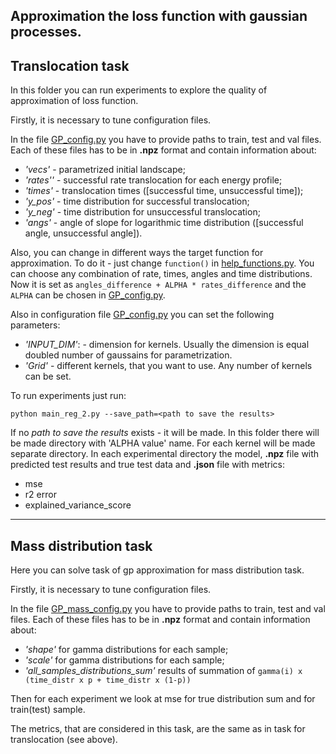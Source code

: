 Approximation the loss function with gaussian processes.
-------------------------------------------------------

## Translocation task

In this folder you can run experiments to explore the quality of approximation of loss function.

Firstly, it is necessary to tune configuration files.

In the file [GP_config.py](https://github.com/Nina-Konovalova/bayes_experiment/blob/main/gp_regression_code/GP_config.py)
you have to provide paths to train, test and val files. 
Each of these files has to be in **.npz** format and contain information about:

- *'vecs'* - parametrized initial landscape;
- *'rates''* - successful rate translocation for each energy profile;
- *'times'* - translocation times ([successful time, unsuccessful time]);
- *'y_pos'* - time distribution for successful translocation;
- *'y_neg'* - time distribution for unsuccessful translocation;  
- *'angs'* - angle of slope for logarithmic time distribution ([successful angle, unsuccessful angle]).

Also, you can change in different ways the target function for approximation.
To do it - just change `function()` in [help_functions.py](https://github.com/Nina-Konovalova/bayes_experiment/blob/main/utils/help_functions.py). You can choose any combination of rate, times, angles and time distributions.
Now it is set as `angles_difference + ALPHA * rates_difference` and the `ALPHA` can be chosen in
[GP_config.py](https://github.com/Nina-Konovalova/bayes_experiment/blob/main/gp_regression_code/GP_config.py).

Also in configuration file [GP_config.py](https://github.com/Nina-Konovalova/bayes_experiment/blob/main/gp_regression_code/GP_config.py)
you can set the following parameters:

- *'INPUT_DIM'*: - dimension for kernels. Usually the dimension is equal doubled number of gaussains for parametrization.
- *'Grid'* - different kernels, that you want to use. Any number of kernels can be set.

To run experiments just run:

```buildoutcfg
python main_reg_2.py --save_path=<path to save the results>
```

If no *path to save the results* exists - it will be made. In this folder there will be made
directory with 'ALPHA value' name. For each kernel will be made separate directory. 
In each experimental directory the model, **.npz** file with predicted test results and true test data and **.json** file with metrics:
- mse
- r2 error
- explained_variance_score

----------------------------------------
## Mass distribution task

Here you can solve task of gp approximation for mass distribution task.

Firstly, it is necessary to tune configuration files.

In the file [GP_mass_config.py](https://github.com/Nina-Konovalova/bayes_experiment/blob/main/gp_regression_code/GP_mass_config.py)
you have to provide paths to train, test and val files. 
Each of these files has to be in **.npz** format and contain information about:

- *'shape'* for gamma distributions for each sample;
- *'scale'* for gamma distributions for each sample;
- *'all_samples_distributions_sum'* results of summation of `gamma(i) x (time_distr x p + time_distr x (1-p))`

Then for each experiment we look at mse for true distribution sum and for train(test) sample.

The metrics, that are considered in this task, are the same as in task for translocation (see above).
